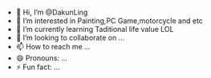 - 👋 Hi, I’m @DakunLing
- 👀 I’m interested in Painting,PC Game,motorcycle and etc
- 🌱 I’m currently learning Taditional life value LOL
- 💞️ I’m looking to collaborate on ...
- 📫 How to reach me ...
- 😄 Pronouns: ...
- ⚡ Fun fact: ...

<!---
DakunLing/DakunLing is a ✨ special ✨ repository because its `README.md` (this file) appears on your GitHub profile.
You can click the Preview link to take a look at your changes.
--->
